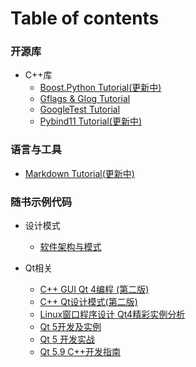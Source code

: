 # Table of contents 

### 开源库

+ C++库
    - [Boost.Python Tutorial(更新中)](https://github.com/hexu1985/Boost.Python.Tutorial)
    - [Gflags & Glog Tutorial](https://github.com/hexu1985/Gflags.And.Glog.Tutorial)
    - [GoogleTest Tutorial](https://github.com/hexu1985/GoogleTest.Tutorial)
    - [Pybind11 Tutorial(更新中)](https://github.com/hexu1985/Pybind11.Tutorial)

### 语言与工具

- [Markdown Tutorial(更新中)](https://github.com/hexu1985/Markdown.Tutorial)


### 随书示例代码

+ 设计模式
    - [软件架构与模式](https://github.com/hexu1985/Architectural.And.Design.Patterns.Of.Software.Engineering)

+ Qt相关
    - [C++ GUI Qt 4编程 (第二版)](https://github.com/hexu1985/Cpp.GUI.Programming.with.Qt)
    - [C++ Qt设计模式(第二版)](https://github.com/hexu1985/Design.Patterns.in.Cpp.with.Qt)
    - [Linux窗口程序设计 Qt4精彩实例分析](https://github.com/hexu1985/Linux.Windows.Programming.With.Qt)
    - [Qt 5开发及实例](https://github.com/hexu1985/Qt.Development.And.Example)
    - [Qt 5 开发实战](https://github.com/hexu1985/Qt.Programming.Guide)
    - [Qt 5.9 C++开发指南](https://github.com/hexu1985/Qt.Cpp.Developer.Guide)


